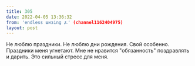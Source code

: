 ```yaml
---
title: 305
date: 2022-04-05 13:36:32
from: 'endless шизing ⍼' (channel1162404975)
layout: post
---
```


Не люблю праздники. Не люблю дни рождения. Свой особенно.
Праздники меня угнетают. Мне не нравится "обязанность" поздравлять и дарить. Это сильный стресс для меня.
